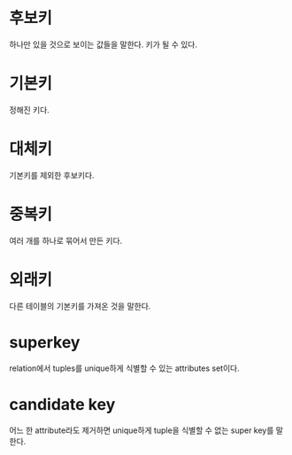 # 후보키
하나만 있을 것으로 보이는 값들을 말한다.
키가 될 수 있다.

# 기본키
정해진 키다.

# 대체키
기본키를 제외한 후보키다.

# 중복키
여러 개를 하나로 묶어서 만든 키다.

# 외래키
다른 테이블의 기본키를 가져온 것을 말한다.

# superkey
relation에서 tuples를 unique하게 식별할 수 있는 attributes set이다.

# candidate key
어느 한 attribute라도 제거하면 unique하게 tuple을 식별할 수 없는 super key를 말한다.
